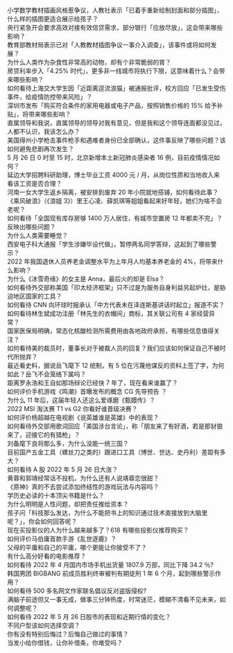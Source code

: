 小学数学教材插画风格惹争议，人教社表示「已着手重新绘制封面和部分插图」，什么样的插图更适合展示给孩子？  
央行紧急开会要求高效对接有效信贷需求，部分银行「应放尽放」，这会带来哪些影响？  
教育部教材局表示已对「人教教材插图争议一事介入调查」，该事件或将如何发展？  
为什么人类作为杂食性非常高的动物，却有个非常脆弱的胃？  
房贷利率步入「4.25% 时代」，更多非一线城市将执行下限，这意味着什么？会带来哪些影响？  
如何看待上海交大学生因「近距离逗流浪猫」被通报批评，校方回应「已发生受伤事件，给疫情防控带来风险」？  
深圳市发布「购买符合条件的家用电器或电子产品，按照销售价格的 15% 给予补贴」，将带来哪些影响？  
直属领导和我说，直属领导的领导对我有意见，但是我和这个领导连面都没见过，人都不认识，我该怎么办？  
美国得州小学枪击事件枪手和遇难者身份已全部确认，这件事反映了哪些问题？该如何避免悲剧再次发生？  
5 月 26 日 0 时至 15 时，北京新增本土新冠肺炎感染者 16 例，目前疫情情况如何？  
延边大学招聘科研助理，博士毕业工资 4000 元 / 月，从岗位性质和当地收入来看该工资是否合理？  
河南一女大学生返乡隔离，被安排到废弃 20 年小院就地搭铺，如何看待此事？  
《乘风破浪》（《浪姐 3》）里王心凌、薛凯琪等姐姐看起来好年轻，她们为啥不会老呢？  
如何看待「全国现有库存房够 1400 万人居住，有城市空置房 12 年都卖不完」？反映出哪些问题？  
为什么人类需要睡觉？  
西安电子科大通报「学生涉嫌毕设代做」，暂停两名同学答辩，这起到了哪些警示？  
2022 年我国退休人员养老金调整水平为上年月人均基本养老金的 4%，将带来什么影响？  
为什么《冰雪奇缘》的女主是 Anna，最后火的却是 Elsa？  
如何看待外交部称美国「印太经济框架」只不过是为服务自身利益另起炉灶，是胁迫地区国家的工具？  
如何看待 CNN 向环球时报承认「中方代表未在泽连斯基讲话时起立」报道不实？  
如何看待林生斌成功注册「林先生的衣帽间」商标，其关联公司有 4 家经营异常？  
国家医保局明确，常态化核酸检测所需费用由各地政府承担，有哪些信息值得关注？  
如何看待美的裁员时，董事长对于被裁人员的回复？我们应该如何保证自己不被时代所抛弃？  
最近看史料，据说岳飞麾下 12 统制，有 5 位在污蔑他谋反的资料上签了字，为何如此？岳飞不会笼络下属吗？  
距离罗永浩和王自如那场辩论已经快 7 年了，现在看来谁赢了？  
如何评价手机游戏《鸣潮》首曝发布的概念 CG 先导预告 ？  
为什么 11 年后，这届年轻人还这么爱琢磨《甄嬛传》？  
2022 MSI 淘汰赛 T1 vs G2 你看好谁晋级决赛？  
如何评价杨超越在电视剧《说英雄谁是英雄》中的表现？  
如何看待外交部用歌词回应「美国涉台言论」，称「朋友来了有好酒，若是那豺狼来了，迎接它的有猎枪」？  
刘备麾下良将那么多，为什么没能一统三国？  
目前国产五金工具（螺丝刀之类的）跟进口工具（博世、世达、史丹利）差距有多大？  
如何看待 A 股 2022 年 5 月 26 日大涨？  
黄蓉和郭靖经常话不投机，为什么还有人说靖蓉恋很甜？  
《原神》真的不去尝试添加终结性的游戏玩法与内容吗？  
学历史必读的十本顶尖书籍是什么？  
为什么明明是人性问题，却把责任推给资本？  
孩子问「科技那么发达，为什么不能把书上的知识通过技术直接放到大脑里呢？」，你会如何回答呢？  
现在买投影仪的人为什么越来越多了？618 有哪些投影仪推荐购买？  
如何评价马伯庸首款手游《乱世逐鹿》？  
父母的平庸和自己的平庸，哪个更能让你接受不了？  
有什么高分好看的电影推荐？  
如何看待 2022 年 4 月国内市场手机出货量 1807.9 万部，同比下降 34.2 ％?  
韩国男团 BIGBANG 前成员胜利终审被判有期徒刑 1 年 6 个月，起到哪些警示作用？  
如何看待 500 多名网文作家联名倡议反对盗版侵权?  
满脑子前途但又一事无成，做事三分钟热度，时常迷茫，模糊不清看不见未来，如何调整呢？  
如何看待 2022 年 5 月 26 日股市的表现和近期行情的变化？  
不同户型该如何选择空调？  
你有没有特别后悔过？后悔自己做过的事情？  
当发小给你借钱，让你补借条，你难受吗？  
